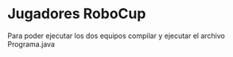 # Jugadores RoboCup

Para poder ejecutar los dos equipos compilar y ejecutar el archivo Programa.java
